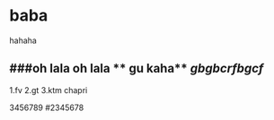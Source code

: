 # baba
hahaha

###oh lala oh lala
** gu kaha**
*gbgbcrfbgcf*
---
1.fv
2.gt
3.ktm chapri

3456789
#2345678
